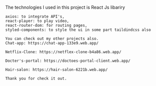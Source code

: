 The technologies I used in this project is 
    React Js libariry
    
    axios: to integrate API's, 
    react-player: to play video,
    react-router-dom: for routing pages, 
    styled-components: to style the ui in some part taildindcss also
    
    You can check out my other projects also.
    Chat-app: https://chat-app-133e9.web.app/

    Netflix-Clone: https://netflex-clone-b4a86.web.app/

    Docter's-portal: https://doctoes-portal-client.web.app/

    Hair-salon: https://hair-salon-6221b.web.app/ 
    
    Thank you for check it out.

